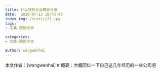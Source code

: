 ```yaml
---
title: 什么样的企业算是合格
date:  2020-07-13 18:43:43
index_img: /static/21.jpg
tags: 
- 文集-踉跄与世

categories: 
- 文集-踉跄于世

author: wangwenhai
---
```

本文作者：[wangwenhai] # 概要：大概回忆一下自己这几年经历的一些公司吧
<!-- more -->
